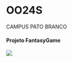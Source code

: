 # OO24S
CAMPUS PATO BRANCO

#### Projeto FantasyGame

   <img src="https://i.imgur.com/jVOT5BJ.jpg"  
   style="float: left; margin-right: 10px;" />
